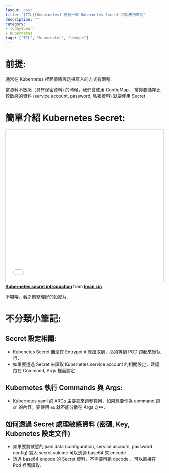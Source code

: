 ```yaml
---
layout: post
title: "[TIL][Kubernetes] 開發一個 Kubernetes Secret 相關應用筆記"
description: ""
category: 
- TodayILearn
- Kubernetes
tags: ["TIL", "kubernetes", "devops"]
---
```




# 前提:

通常在 Kubernetes 裡面要將設定檔寫入的方式有兩種:

當資料不敏感（具有保密資料) 的時候，我們會使用 ConfigMap ，當你要儲存比較敏感的資料 (service account, password, 私密資料) 就要使用 Secret

# 簡單介紹 Kubernetes Secret:

<iframe src="//www.slideshare.net/slideshow/embed_code/key/1p7cKqhRzz0rSL" width="595" height="485" frameborder="0" marginwidth="0" marginheight="0" scrolling="no" style="border:1px solid #CCC; border-width:1px; margin-bottom:5px; max-width: 100%;" allowfullscreen> </iframe> <div style="margin-bottom:5px"> <strong> <a href="//www.slideshare.net/EvansLin/kubernetes-secret-introduction" title="Kubernetes secret introduction" target="_blank">Kubernetes secret introduction</a> </strong> from <strong><a href="https://www.slideshare.net/EvansLin" target="_blank">Evan Lin</a></strong> </div>

不囉唆，看之前整理好的投影片．



# 不分類小筆記:

## Secret 設定相關: 



- Kubenetes Secret 無法在 Entrypoint 就讀取到，必須等到 POD 跑起來後執行．
- 如果要透過 Secret 來讀取 Kubernetes service account 的相關設定，建議跑在 Command, Args 裡面設定． 

## Kubernetes 執行 Commands 與 Args:



- Kubernetes yaml 的 ARGs 主要拿來跑參數用，如果想要作為 command 跑 `sh` 的內容，要使用 `&&` 就不能分散在 Args 之中．

## 如何透過 Secret 處理敏感資料 (密碼,  Key, Kubenetes 設定文件)



- 如果要將敏感的 json data (configuration, service accoutn, password config) 寫入 secret volume 可以透過 base64 來 encode
- 透過 base64 encode 的 Secret 資料，不需要再跑 decode ．可以直接在 Pod 裡面讀取．